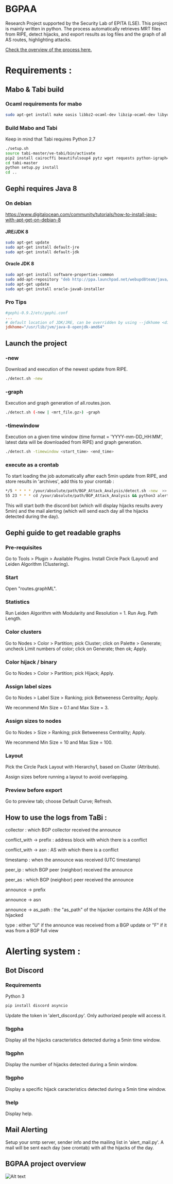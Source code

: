 # BGPAA
Research Project supported by the Security Lab of EPITA (LSE).
This project is mainly written in python.
The process automatically retrieves MRT files from RIPE, detect hijacks, and export results as log files and the graph of all AS routes, highlighting attacks.

[Check the overview of the process here.](#bgpaa-project-overview)

# Requirements :
## Mabo & Tabi build

### Ocaml requirements for mabo
```sh
sudo apt-get install make oasis libbz2-ocaml-dev libzip-ocaml-dev libyojson-ocaml-dev gcci
```

### Build Mabo and Tabi
Keep in mind that Tabi requires Python 2.7
```sh
./setup.sh
source tabi-master/ve-tabi/bin/activate
pip2 install cairocffi beautifulsoup4 pytz wget requests python-igraph==0.8.3
cd tabi-master
python setup.py install
cd ..
```

## Gephi requires Java 8
### On debian
https://www.digitalocean.com/community/tutorials/how-to-install-java-with-apt-get-on-debian-8

#### JRE/JDK 8
```sh
sudo apt-get update
sudo apt-get install default-jre
sudo apt-get install default-jdk
```
#### Oracle JDK 8
```sh
sudo apt-get install software-properties-common
sudo add-apt-repository "deb http://ppa.launchpad.net/webupd8team/java/ubuntu xenial main"
sudo apt-get update
sudo apt-get install oracle-java8-installer
```

### Pro Tips
```conf
#gephi-0.9.2/etc/gephi.conf
...
# default location of JDK/JRE, can be overridden by using --jdkhome <dir> switch
jdkhome="/usr/lib/jvm/java-8-openjdk-amd64"
```

## Launch the project
### -new
Download and execution of the newest update from RIPE. 
```sh
./detect.sh -new
```
### -graph
Execution and graph generation of all.routes.json.
```sh
./detect.sh (-new | <mrt_file.gz>) -graph
```
### -timewindow
Execution on a given time window (time format = 'YYYY-mm-DD_HH:MM', latest data will be downloaded from RIPE) and graph generation.
```sh
./detect.sh -timewindow <start_time> <end_time>
```

### execute as a crontab
To start loading the job automatically after each 5min update from RIPE, and store results in 'archives', add this to your crontab :
```sh
*/5 * * * * /your/absolute/path/BGP_Attack_Analysis/detect.sh -new  >> /tmp/bpg.log 2>&1 
55 23 * * * cd /your/absolute/path/BGP_Attack_Analysis && python3 alerting/alert_mail.py
```

This will start both the discord bot (which will display hijacks results avery 5min) and the mail alerting (which will send each day all the hijacks detected during the day).

## Gephi guide to get readable graphs
### Pre-requisites
Go to Tools > Plugin > Available Plugins.
Install Circle Pack (Layout) and Leiden Algorithm (Clustering).

### Start
Open "routes.graphML".
 
### Statistics
Run Leiden Algorithm with Modularity and Resolution = 1.
Run Avg. Path Length.

### Color clusters
Go to Nodes > Color > Partition; pick Cluster; click on Palette > Generate; uncheck Limit numbers of color; click on Generate; then ok; Apply.

### Color hijack / binary
Go to Nodes > Color > Partition; pick Hijack; Apply.

### Assign label sizes
Go to Nodes > Label Size > Ranking; pick Betweeness Centrality; Apply.

We recommend Min Size = 0.1 and Max Size = 3.

### Assign sizes to nodes
Go to Nodes > Size > Ranking; pick Betweeness Centrality; Apply.

We recommend Min Size = 10 and Max Size = 100.

### Layout
Pick the Circle Pack Layout with Hierarchy1, based on Cluster (Attribute).

Assign sizes before running a layout to avoid overlapping.

### Preview before export
Go to preview tab; choose Default Curve; Refresh.

## How to use the logs from TaBi :

collector : which BGP collector received the announce

conflict_with -> prefix : address block with which there is a conflict

conflict_with -> asn    : AS with which there is a conflict

timestamp : when the announce was received (UTC timestamp)

peer_ip : which BGP peer (neighbor) received the announce

peer_as : which BGP (neighbor) peer received the announce

announce -> prefix

announce -> asn

announce -> as_path : the "as_path" of the hijacker contains the ASN of the hijacked

type : either "U" if the announce was received from a BGP update or "F" if it was from a BGP full view

# Alerting system :

## Bot Discord

### Requirements
Python 3
```sh
pip install discord asyncio
```
Update the token in 'alert_discord.py'.
Only authorized people will access it.

### !bgpha
Display all the hijacks caracteristics detected during a 5min time window.

### !bgphn
Display the number of hijacks detected during a 5min window.

### !bgpho
Display a specific hijack caracteristics detected during a 5min time window.

### !help
Display help.

## Mail Alerting
Setup your smtp server, sender info and the mailing list in 'alert_mail.py'.
A mail will be sent each day (see crontab) with all the hijacks of the day. 

## BGPAA project overview
![Alt text](poster/Poster_bgpaa.svg)
